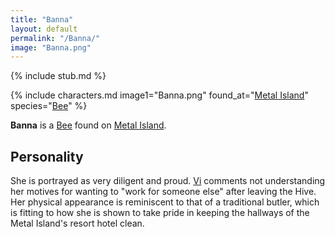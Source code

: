 ```yaml
---
title: "Banna"
layout: default
permalink: "/Banna/"
image: "Banna.png"
---
```

{% include stub.md %}

{% include characters.md image1="Banna.png" found_at="[Metal Island](/Metal_Island)" species="[Bee](/Bee)" %}

**Banna** is a [Bee](/Bee) found on [Metal Island](/Metal_Island).

## Personality
She is portrayed as very diligent and proud. [Vi](/Vi) comments not understanding her motives for wanting to "work for someone else" after leaving the Hive. Her physical appearance is reminiscent to that of a traditional butler, which is fitting to how she is shown to take pride in keeping the hallways of the Metal Island's resort hotel clean.